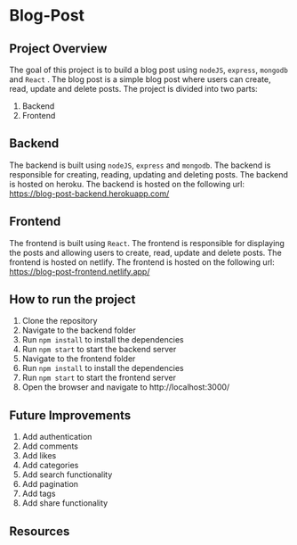 # Blog-Post

## Project Overview
The goal of this project is to build a blog post using ```nodeJS```, ```express```, ```mongodb``` and ```React``` . The blog post is a simple blog post where users can create, read, update and delete posts. The project is divided into two parts:

1. Backend
2. Frontend

## Backend
The backend is built using ```nodeJS```, ```express``` and ```mongodb```. The backend is responsible for creating, reading, updating and deleting posts. The backend is hosted on heroku. The backend is hosted on the following url: https://blog-post-backend.herokuapp.com/

## Frontend
The frontend is built using ```React```. The frontend is responsible for displaying the posts and allowing users to create, read, update and delete posts. The frontend is hosted on netlify. The frontend is hosted on the following url: https://blog-post-frontend.netlify.app/

## How to run the project
1. Clone the repository
2. Navigate to the backend folder
3. Run ```npm install``` to install the dependencies
4. Run ```npm start``` to start the backend server
5. Navigate to the frontend folder
6. Run ```npm install``` to install the dependencies
7. Run ```npm start``` to start the frontend server
8. Open the browser and navigate to http://localhost:3000/

## Future Improvements
1. Add authentication
2. Add comments
3. Add likes
4. Add categories
5. Add search functionality
6. Add pagination
7. Add tags
8. Add share functionality

## Resources
